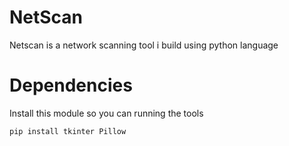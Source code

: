 # NetScan
Netscan is a network scanning tool i build using python language
# Dependencies
Install this module so you can running the tools
```
pip install tkinter Pillow
```
